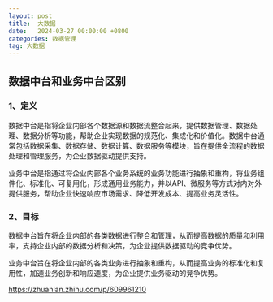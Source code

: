 ```yaml
---
layout: post
title:  大数据
date:   2024-03-27 00:00:00 +0800
categories: 数据管理
tag: 大数据
---
```






## 数据中台和业务中台区别

### 1、定义

数据中台是指将企业内部各个数据源和数据流整合起来，提供数据管理、数据处理、数据分析等功能，帮助企业实现数据的规范化、集成化和价值化。数据中台通常包括数据采集、数据存储、数据计算、数据服务等模块，旨在提供全流程的数据处理和管理服务，为企业数据驱动提供支持。

业务中台是指通过将企业内部各个业务系统的业务功能进行抽象和重构，将业务组件化、标准化、可复用化，形成通用业务能力，并以API、微服务等方式对内对外提供服务，帮助企业快速响应市场需求、降低开发成本、提高业务灵活性。

### 2、目标

数据中台旨在将企业内部的各类数据进行整合和管理，从而提高数据的质量和利用率，支持企业内部的数据分析和决策，为企业提供数据驱动的竞争优势。

业务中台旨在将企业内部的各类业务进行抽象和重构，从而提高业务的标准化和复用性，加速业务创新和响应速度，为企业提供业务驱动的竞争优势。



https://zhuanlan.zhihu.com/p/609961210